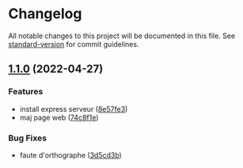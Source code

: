 # Changelog

All notable changes to this project will be documented in this file. See [standard-version](https://github.com/conventional-changelog/standard-version) for commit guidelines.

## [1.1.0](https://github.com/bengame07/awstravis/compare/v1.0.2...v1.1.0) (2022-04-27)


### Features

* install express serveur ([8e57fe3](https://github.com/bengame07/awstravis/commit/8e57fe303c41bce0138071854fce44e1f43ea46b))
* maj page web ([74c8f1e](https://github.com/bengame07/awstravis/commit/74c8f1ec4b9fd11986e8561cc9fba97949f6ff0d))


### Bug Fixes

* faute d'orthographe ([3d5cd3b](https://github.com/bengame07/awstravis/commit/3d5cd3bd18165adc4c879489c34d2a70362325b0))
